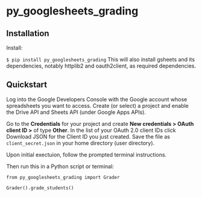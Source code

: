# py_googlesheets_grading

## Installation
Install:

`$ pip install py_googlesheets_grading`
This will also install gsheets and its dependencies, notably httplib2 and oauth2client, as required dependencies.

## Quickstart
Log into the Google Developers Console with the Google account whose spreadsheets you want to access. Create (or select) a project and enable the Drive API and Sheets API (under Google Apps APIs).

Go to the **Credentials** for your project and create **New credentials > OAuth client ID >** of type **Other**. In the list of your OAuth 2.0 client IDs click Download JSON for the Client ID you just created. Save the file as `client_secret.json` in your home directory (user directory).

Upon initial exectuion, follow the prompted terminal instructions.


Then run this in a Python script or terminal:

```
from py_googlesheets_grading import Grader

Grader().grade_students()

```
